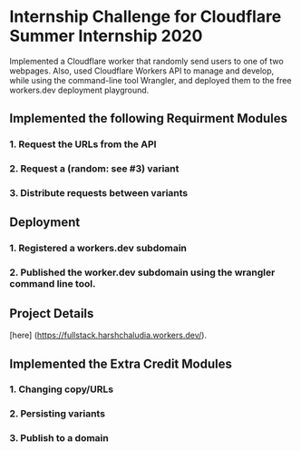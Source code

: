 # Internship Challenge for Cloudflare Summer Internship 2020

Implemented a Cloudflare worker that randomly send users to one of two webpages. Also, used Cloudflare Workers API to manage and develop, while using the command-line tool Wrangler, and deployed them to the free workers.dev deployment playground.


## Implemented the following Requirment Modules

### 1. Request the URLs from the API

### 2. Request a (random: see #3) variant

### 3. Distribute requests between variants



## Deployment

### 1. Registered a workers.dev subdomain

### 2. Published the worker.dev subdomain using the wrangler command line tool. 



## Project Details 

[here] (https://fullstack.harshchaludia.workers.dev/).


## Implemented the Extra Credit Modules

### 1. Changing copy/URLs

### 2. Persisting variants

### 3. Publish to a domain

